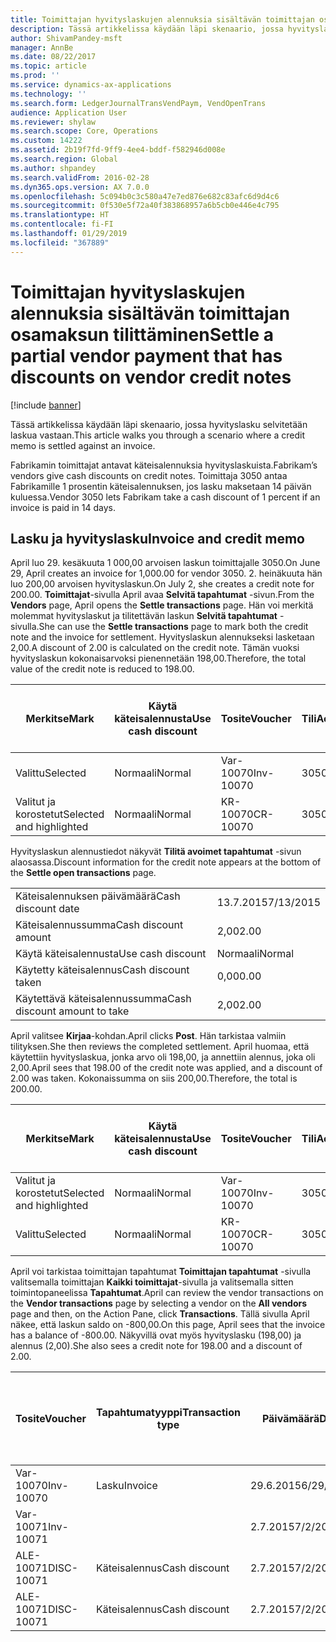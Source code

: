 ```yaml
---
title: Toimittajan hyvityslaskujen alennuksia sisältävän toimittajan osamaksun tilittäminen
description: Tässä artikkelissa käydään läpi skenaario, jossa hyvityslasku selvitetään laskua vastaan.
author: ShivamPandey-msft
manager: AnnBe
ms.date: 08/22/2017
ms.topic: article
ms.prod: ''
ms.service: dynamics-ax-applications
ms.technology: ''
ms.search.form: LedgerJournalTransVendPaym, VendOpenTrans
audience: Application User
ms.reviewer: shylaw
ms.search.scope: Core, Operations
ms.custom: 14222
ms.assetid: 2b19f7fd-9ff9-4ee4-bddf-f582946d008e
ms.search.region: Global
ms.author: shpandey
ms.search.validFrom: 2016-02-28
ms.dyn365.ops.version: AX 7.0.0
ms.openlocfilehash: 5c094b0c3c580a47e7ed876e682c83afc6d9d4c6
ms.sourcegitcommit: 0f530e5f72a40f383868957a6b5cb0e446e4c795
ms.translationtype: HT
ms.contentlocale: fi-FI
ms.lasthandoff: 01/29/2019
ms.locfileid: "367889"
---
```

# <a name="settle-a-partial-vendor-payment-that-has-discounts-on-vendor-credit-notes"></a><span data-ttu-id="699cf-103">Toimittajan hyvityslaskujen alennuksia sisältävän toimittajan osamaksun tilittäminen</span><span class="sxs-lookup"><span data-stu-id="699cf-103">Settle a partial vendor payment that has discounts on vendor credit notes</span></span>

[!include [banner](../includes/banner.md)]

<span data-ttu-id="699cf-104">Tässä artikkelissa käydään läpi skenaario, jossa hyvityslasku selvitetään laskua vastaan.</span><span class="sxs-lookup"><span data-stu-id="699cf-104">This article walks you through a scenario where a credit memo is settled against an invoice.</span></span>

<span data-ttu-id="699cf-105">Fabrikamin toimittajat antavat käteisalennuksia hyvityslaskuista.</span><span class="sxs-lookup"><span data-stu-id="699cf-105">Fabrikam’s vendors give cash discounts on credit notes.</span></span> <span data-ttu-id="699cf-106">Toimittaja 3050 antaa Fabrikamille 1 prosentin käteisalennuksen, jos lasku maksetaan 14 päivän kuluessa.</span><span class="sxs-lookup"><span data-stu-id="699cf-106">Vendor 3050 lets Fabrikam take a cash discount of 1 percent if an invoice is paid in 14 days.</span></span>

## <a name="invoice-and-credit-memo"></a><span data-ttu-id="699cf-107">Lasku ja hyvityslasku</span><span class="sxs-lookup"><span data-stu-id="699cf-107">Invoice and credit memo</span></span>
<span data-ttu-id="699cf-108">April luo 29. kesäkuuta 1 000,00 arvoisen laskun toimittajalle 3050.</span><span class="sxs-lookup"><span data-stu-id="699cf-108">On June 29, April creates an invoice for 1,000.00 for vendor 3050.</span></span> <span data-ttu-id="699cf-109">2. heinäkuuta hän luo 200,00 arvoisen hyvityslaskun.</span><span class="sxs-lookup"><span data-stu-id="699cf-109">On July 2, she creates a credit note for 200.00.</span></span> <span data-ttu-id="699cf-110">**Toimittajat**-sivulla April avaa **Selvitä tapahtumat** -sivun.</span><span class="sxs-lookup"><span data-stu-id="699cf-110">From the **Vendors** page, April opens the **Settle transactions** page.</span></span> <span data-ttu-id="699cf-111">Hän voi merkitä molemmat hyvityslaskut ja tilitettävän laskun **Selvitä tapahtumat** -sivulla.</span><span class="sxs-lookup"><span data-stu-id="699cf-111">She can use the **Settle transactions** page to mark both the credit note and the invoice for settlement.</span></span> <span data-ttu-id="699cf-112">Hyvityslaskun alennukseksi lasketaan 2,00.</span><span class="sxs-lookup"><span data-stu-id="699cf-112">A discount of 2.00 is calculated on the credit note.</span></span> <span data-ttu-id="699cf-113">Tämän vuoksi hyvityslaskun kokonaisarvoksi pienennetään 198,00.</span><span class="sxs-lookup"><span data-stu-id="699cf-113">Therefore, the total value of the credit note is reduced to 198.00.</span></span>

| <span data-ttu-id="699cf-114">Merkitse</span><span class="sxs-lookup"><span data-stu-id="699cf-114">Mark</span></span>                     | <span data-ttu-id="699cf-115">Käytä käteisalennusta</span><span class="sxs-lookup"><span data-stu-id="699cf-115">Use cash discount</span></span> | <span data-ttu-id="699cf-116">Tosite</span><span class="sxs-lookup"><span data-stu-id="699cf-116">Voucher</span></span>   | <span data-ttu-id="699cf-117">Tili</span><span class="sxs-lookup"><span data-stu-id="699cf-117">Account</span></span> | <span data-ttu-id="699cf-118">Päivämäärä</span><span class="sxs-lookup"><span data-stu-id="699cf-118">Date</span></span>      | <span data-ttu-id="699cf-119">Eräpäivä</span><span class="sxs-lookup"><span data-stu-id="699cf-119">Due date</span></span>  | <span data-ttu-id="699cf-120">Lasku</span><span class="sxs-lookup"><span data-stu-id="699cf-120">Invoice</span></span> | <span data-ttu-id="699cf-121">Summa tapahtuman valuuttana</span><span class="sxs-lookup"><span data-stu-id="699cf-121">Amount in transaction currency</span></span> | <span data-ttu-id="699cf-122">Valuutta</span><span class="sxs-lookup"><span data-stu-id="699cf-122">Currency</span></span> | <span data-ttu-id="699cf-123">Täsmäytettävä summa</span><span class="sxs-lookup"><span data-stu-id="699cf-123">Amount to settle</span></span> |
|--------------------------|-------------------|-----------|---------|-----------|-----------|---------|--------------------------------|----------|------------------|
| <span data-ttu-id="699cf-124">Valittu</span><span class="sxs-lookup"><span data-stu-id="699cf-124">Selected</span></span>                 | <span data-ttu-id="699cf-125">Normaali</span><span class="sxs-lookup"><span data-stu-id="699cf-125">Normal</span></span>            | <span data-ttu-id="699cf-126">Var-10070</span><span class="sxs-lookup"><span data-stu-id="699cf-126">Inv-10070</span></span> | <span data-ttu-id="699cf-127">3050</span><span class="sxs-lookup"><span data-stu-id="699cf-127">3050</span></span>    | <span data-ttu-id="699cf-128">29.6.2015</span><span class="sxs-lookup"><span data-stu-id="699cf-128">6/29/2015</span></span> | <span data-ttu-id="699cf-129">29.7.2015</span><span class="sxs-lookup"><span data-stu-id="699cf-129">7/29/2015</span></span> | <span data-ttu-id="699cf-130">10070</span><span class="sxs-lookup"><span data-stu-id="699cf-130">10070</span></span>   | <span data-ttu-id="699cf-131">-1 000,00</span><span class="sxs-lookup"><span data-stu-id="699cf-131">-1,000.00</span></span>                      | <span data-ttu-id="699cf-132">USD</span><span class="sxs-lookup"><span data-stu-id="699cf-132">USD</span></span>      | <span data-ttu-id="699cf-133">-990,00</span><span class="sxs-lookup"><span data-stu-id="699cf-133">-990.00</span></span>          |
| <span data-ttu-id="699cf-134">Valitut ja korostetut</span><span class="sxs-lookup"><span data-stu-id="699cf-134">Selected and highlighted</span></span> | <span data-ttu-id="699cf-135">Normaali</span><span class="sxs-lookup"><span data-stu-id="699cf-135">Normal</span></span>            | <span data-ttu-id="699cf-136">KR-10070</span><span class="sxs-lookup"><span data-stu-id="699cf-136">CR-10070</span></span>  | <span data-ttu-id="699cf-137">3050</span><span class="sxs-lookup"><span data-stu-id="699cf-137">3050</span></span>    | <span data-ttu-id="699cf-138">2.7.2015</span><span class="sxs-lookup"><span data-stu-id="699cf-138">7/2/2015</span></span>  | <span data-ttu-id="699cf-139">29.7.2015</span><span class="sxs-lookup"><span data-stu-id="699cf-139">7/29/2015</span></span> |         | <span data-ttu-id="699cf-140">200,00</span><span class="sxs-lookup"><span data-stu-id="699cf-140">200.00</span></span>                         | <span data-ttu-id="699cf-141">USD</span><span class="sxs-lookup"><span data-stu-id="699cf-141">USD</span></span>      | <span data-ttu-id="699cf-142">198,00</span><span class="sxs-lookup"><span data-stu-id="699cf-142">198.00</span></span>           |

<span data-ttu-id="699cf-143">Hyvityslaskun alennustiedot näkyvät **Tilitä avoimet tapahtumat** -sivun alaosassa.</span><span class="sxs-lookup"><span data-stu-id="699cf-143">Discount information for the credit note appears at the bottom of the **Settle open transactions** page.</span></span>

|                              |           |
|------------------------------|-----------|
| <span data-ttu-id="699cf-144">Käteisalennuksen päivämäärä</span><span class="sxs-lookup"><span data-stu-id="699cf-144">Cash discount date</span></span>           | <span data-ttu-id="699cf-145">13.7.2015</span><span class="sxs-lookup"><span data-stu-id="699cf-145">7/13/2015</span></span> |
| <span data-ttu-id="699cf-146">Käteisalennussumma</span><span class="sxs-lookup"><span data-stu-id="699cf-146">Cash discount amount</span></span>         | <span data-ttu-id="699cf-147">2,00</span><span class="sxs-lookup"><span data-stu-id="699cf-147">2.00</span></span>      |
| <span data-ttu-id="699cf-148">Käytä käteisalennusta</span><span class="sxs-lookup"><span data-stu-id="699cf-148">Use cash discount</span></span>            | <span data-ttu-id="699cf-149">Normaali</span><span class="sxs-lookup"><span data-stu-id="699cf-149">Normal</span></span>    |
| <span data-ttu-id="699cf-150">Käytetty käteisalennus</span><span class="sxs-lookup"><span data-stu-id="699cf-150">Cash discount taken</span></span>          | <span data-ttu-id="699cf-151">0,00</span><span class="sxs-lookup"><span data-stu-id="699cf-151">0.00</span></span>      |
| <span data-ttu-id="699cf-152">Käytettävä käteisalennussumma</span><span class="sxs-lookup"><span data-stu-id="699cf-152">Cash discount amount to take</span></span> | <span data-ttu-id="699cf-153">2,00</span><span class="sxs-lookup"><span data-stu-id="699cf-153">2.00</span></span>      |

<span data-ttu-id="699cf-154">April valitsee **Kirjaa**-kohdan.</span><span class="sxs-lookup"><span data-stu-id="699cf-154">April clicks **Post**.</span></span> <span data-ttu-id="699cf-155">Hän tarkistaa valmiin tilityksen.</span><span class="sxs-lookup"><span data-stu-id="699cf-155">She then reviews the completed settlement.</span></span> <span data-ttu-id="699cf-156">April huomaa, että käytettiin hyvityslaskua, jonka arvo oli 198,00, ja annettiin alennus, joka oli 2,00.</span><span class="sxs-lookup"><span data-stu-id="699cf-156">April sees that 198.00 of the credit note was applied, and a discount of 2.00 was taken.</span></span> <span data-ttu-id="699cf-157">Kokonaissumma on siis 200,00.</span><span class="sxs-lookup"><span data-stu-id="699cf-157">Therefore, the total is 200.00.</span></span>

| <span data-ttu-id="699cf-158">Merkitse</span><span class="sxs-lookup"><span data-stu-id="699cf-158">Mark</span></span>                     | <span data-ttu-id="699cf-159">Käytä käteisalennusta</span><span class="sxs-lookup"><span data-stu-id="699cf-159">Use cash discount</span></span> | <span data-ttu-id="699cf-160">Tosite</span><span class="sxs-lookup"><span data-stu-id="699cf-160">Voucher</span></span>   | <span data-ttu-id="699cf-161">Tili</span><span class="sxs-lookup"><span data-stu-id="699cf-161">Account</span></span> | <span data-ttu-id="699cf-162">Päivämäärä</span><span class="sxs-lookup"><span data-stu-id="699cf-162">Date</span></span>      | <span data-ttu-id="699cf-163">Eräpäivä</span><span class="sxs-lookup"><span data-stu-id="699cf-163">Due date</span></span>  | <span data-ttu-id="699cf-164">Lasku</span><span class="sxs-lookup"><span data-stu-id="699cf-164">Invoice</span></span>  | <span data-ttu-id="699cf-165">Summa tapahtuman valuuttana</span><span class="sxs-lookup"><span data-stu-id="699cf-165">Amount in transaction currency</span></span> | <span data-ttu-id="699cf-166">Valuutta</span><span class="sxs-lookup"><span data-stu-id="699cf-166">Currency</span></span> | <span data-ttu-id="699cf-167">Täsmäytettävä summa</span><span class="sxs-lookup"><span data-stu-id="699cf-167">Amount to settle</span></span> |
|--------------------------|-------------------|-----------|---------|-----------|-----------|----------|--------------------------------|----------|------------------|
| <span data-ttu-id="699cf-168">Valitut ja korostetut</span><span class="sxs-lookup"><span data-stu-id="699cf-168">Selected and highlighted</span></span> | <span data-ttu-id="699cf-169">Normaali</span><span class="sxs-lookup"><span data-stu-id="699cf-169">Normal</span></span>            | <span data-ttu-id="699cf-170">Var-10070</span><span class="sxs-lookup"><span data-stu-id="699cf-170">Inv-10070</span></span> | <span data-ttu-id="699cf-171">3050</span><span class="sxs-lookup"><span data-stu-id="699cf-171">3050</span></span>    | <span data-ttu-id="699cf-172">29.6.2015</span><span class="sxs-lookup"><span data-stu-id="699cf-172">6/29/2015</span></span> | <span data-ttu-id="699cf-173">29.7.2015</span><span class="sxs-lookup"><span data-stu-id="699cf-173">7/29/2015</span></span> | <span data-ttu-id="699cf-174">10070</span><span class="sxs-lookup"><span data-stu-id="699cf-174">10070</span></span>    | <span data-ttu-id="699cf-175">-1 000,00</span><span class="sxs-lookup"><span data-stu-id="699cf-175">-1,000.00</span></span>                      | <span data-ttu-id="699cf-176">USD</span><span class="sxs-lookup"><span data-stu-id="699cf-176">USD</span></span>      | <span data-ttu-id="699cf-177">-200,00</span><span class="sxs-lookup"><span data-stu-id="699cf-177">-200.00</span></span>          |
| <span data-ttu-id="699cf-178">Valittu</span><span class="sxs-lookup"><span data-stu-id="699cf-178">Selected</span></span>                 | <span data-ttu-id="699cf-179">Normaali</span><span class="sxs-lookup"><span data-stu-id="699cf-179">Normal</span></span>            | <span data-ttu-id="699cf-180">KR-10070</span><span class="sxs-lookup"><span data-stu-id="699cf-180">CR-10070</span></span>  | <span data-ttu-id="699cf-181">3050</span><span class="sxs-lookup"><span data-stu-id="699cf-181">3050</span></span>    | <span data-ttu-id="699cf-182">2.7.2015</span><span class="sxs-lookup"><span data-stu-id="699cf-182">7/2/2015</span></span>  | <span data-ttu-id="699cf-183">29.7.2015</span><span class="sxs-lookup"><span data-stu-id="699cf-183">7/29/2015</span></span> | <span data-ttu-id="699cf-184">KR-10070</span><span class="sxs-lookup"><span data-stu-id="699cf-184">CR-10070</span></span> | <span data-ttu-id="699cf-185">200,00</span><span class="sxs-lookup"><span data-stu-id="699cf-185">200.00</span></span>                         | <span data-ttu-id="699cf-186">USD</span><span class="sxs-lookup"><span data-stu-id="699cf-186">USD</span></span>      | <span data-ttu-id="699cf-187">198,00</span><span class="sxs-lookup"><span data-stu-id="699cf-187">198.00</span></span>           |

<span data-ttu-id="699cf-188">April voi tarkistaa toimittajan tapahtumat **Toimittajan tapahtumat** -sivulla valitsemalla toimittajan **Kaikki toimittajat**-sivulla ja valitsemalla sitten toimintopaneelissa **Tapahtumat**.</span><span class="sxs-lookup"><span data-stu-id="699cf-188">April can review the vendor transactions on the **Vendor transactions** page by selecting a vendor on the **All vendors** page and then, on the Action Pane, click **Transactions**.</span></span> <span data-ttu-id="699cf-189">Tällä sivulla April näkee, että laskun saldo on -800,00.</span><span class="sxs-lookup"><span data-stu-id="699cf-189">On this page, April sees that the invoice has a balance of -800.00.</span></span> <span data-ttu-id="699cf-190">Näkyvillä ovat myös hyvityslasku (198,00) ja alennus (2,00).</span><span class="sxs-lookup"><span data-stu-id="699cf-190">She also sees a credit note for 198.00 and a discount of 2.00.</span></span>

| <span data-ttu-id="699cf-191">Tosite</span><span class="sxs-lookup"><span data-stu-id="699cf-191">Voucher</span></span>    | <span data-ttu-id="699cf-192">Tapahtumatyyppi</span><span class="sxs-lookup"><span data-stu-id="699cf-192">Transaction type</span></span> | <span data-ttu-id="699cf-193">Päivämäärä</span><span class="sxs-lookup"><span data-stu-id="699cf-193">Date</span></span>      | <span data-ttu-id="699cf-194">Lasku</span><span class="sxs-lookup"><span data-stu-id="699cf-194">Invoice</span></span> | <span data-ttu-id="699cf-195">Summa tapahtuman valuuttana debet</span><span class="sxs-lookup"><span data-stu-id="699cf-195">Amount in transaction currency debit</span></span> | <span data-ttu-id="699cf-196">Summa tapahtuman valuuttana kredit</span><span class="sxs-lookup"><span data-stu-id="699cf-196">Amount in transaction currency credit</span></span> | <span data-ttu-id="699cf-197">Saldo</span><span class="sxs-lookup"><span data-stu-id="699cf-197">Balance</span></span> | <span data-ttu-id="699cf-198">Valuutta</span><span class="sxs-lookup"><span data-stu-id="699cf-198">Currency</span></span> |
|------------|------------------|-----------|---------|--------------------------------------|---------------------------------------|---------|----------|
| <span data-ttu-id="699cf-199">Var-10070</span><span class="sxs-lookup"><span data-stu-id="699cf-199">Inv-10070</span></span>  | <span data-ttu-id="699cf-200">Lasku</span><span class="sxs-lookup"><span data-stu-id="699cf-200">Invoice</span></span>          | <span data-ttu-id="699cf-201">29.6.2015</span><span class="sxs-lookup"><span data-stu-id="699cf-201">6/29/2015</span></span> | <span data-ttu-id="699cf-202">10070</span><span class="sxs-lookup"><span data-stu-id="699cf-202">10070</span></span>   |                                      | <span data-ttu-id="699cf-203">1 000,00</span><span class="sxs-lookup"><span data-stu-id="699cf-203">1,000.00</span></span>                              | <span data-ttu-id="699cf-204">-800,00</span><span class="sxs-lookup"><span data-stu-id="699cf-204">-800.00</span></span> | <span data-ttu-id="699cf-205">USD</span><span class="sxs-lookup"><span data-stu-id="699cf-205">USD</span></span>      |
| <span data-ttu-id="699cf-206">Var-10071</span><span class="sxs-lookup"><span data-stu-id="699cf-206">Inv-10071</span></span>  |                  | <span data-ttu-id="699cf-207">2.7.2015</span><span class="sxs-lookup"><span data-stu-id="699cf-207">7/2/2015</span></span>  | <span data-ttu-id="699cf-208">CR10071</span><span class="sxs-lookup"><span data-stu-id="699cf-208">CR10071</span></span> | <span data-ttu-id="699cf-209">200,00</span><span class="sxs-lookup"><span data-stu-id="699cf-209">200.00</span></span>                               |                                       | <span data-ttu-id="699cf-210">0,00</span><span class="sxs-lookup"><span data-stu-id="699cf-210">0.00</span></span>    | <span data-ttu-id="699cf-211">USD</span><span class="sxs-lookup"><span data-stu-id="699cf-211">USD</span></span>      |
| <span data-ttu-id="699cf-212">ALE-10071</span><span class="sxs-lookup"><span data-stu-id="699cf-212">DISC-10071</span></span> |  <span data-ttu-id="699cf-213">Käteisalennus</span><span class="sxs-lookup"><span data-stu-id="699cf-213">Cash discount</span></span>   | <span data-ttu-id="699cf-214">2.7.2015</span><span class="sxs-lookup"><span data-stu-id="699cf-214">7/2/2015</span></span>  |         | <span data-ttu-id="699cf-215">2,00</span><span class="sxs-lookup"><span data-stu-id="699cf-215">2.00</span></span>                                 |                                       | <span data-ttu-id="699cf-216">0,00</span><span class="sxs-lookup"><span data-stu-id="699cf-216">0.00</span></span>    | <span data-ttu-id="699cf-217">USD</span><span class="sxs-lookup"><span data-stu-id="699cf-217">USD</span></span>      |
| <span data-ttu-id="699cf-218">ALE-10071</span><span class="sxs-lookup"><span data-stu-id="699cf-218">DISC-10071</span></span> |  <span data-ttu-id="699cf-219">Käteisalennus</span><span class="sxs-lookup"><span data-stu-id="699cf-219">Cash discount</span></span>   | <span data-ttu-id="699cf-220">2.7.2015</span><span class="sxs-lookup"><span data-stu-id="699cf-220">7/2/2015</span></span>  |         |                                      | <span data-ttu-id="699cf-221">2,00</span><span class="sxs-lookup"><span data-stu-id="699cf-221">2.00</span></span>                                  | <span data-ttu-id="699cf-222">0,00</span><span class="sxs-lookup"><span data-stu-id="699cf-222">0.00</span></span>    | <span data-ttu-id="699cf-223">USD</span><span class="sxs-lookup"><span data-stu-id="699cf-223">USD</span></span>      |





